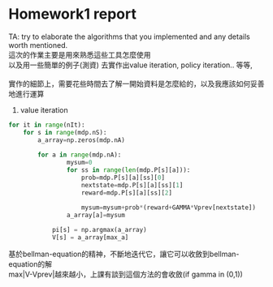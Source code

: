 # Homework1 report

TA: try to elaborate the algorithms that you implemented and any details worth mentioned. <br/>
這次的作業主要是用來熟悉這些工具怎麼使用 <br/>
以及用一些簡單的例子(測資) 去實作出value iteration, policy iteration.. 等等, <br/>
<br/>
實作的細節上，需要花些時間去了解一開始資料是怎麼給的，以及我應該如何妥善地進行運算 <br/>

1. value iteration

```python
for it in range(nIt):
	for s in range(mdp.nS):            
		a_array=np.zeros(mdp.nA)
            
        for a in range(mdp.nA): 
                mysum=0
                for ss in range(len(mdp.P[s][a])):
                    prob=mdp.P[s][a][ss][0]
                    nextstate=mdp.P[s][a][ss][1]
                    reward=mdp.P[s][a][ss][2]

                    mysum=mysum+prob*(reward+GAMMA*Vprev[nextstate])
                a_array[a]=mysum
            
            pi[s] = np.argmax(a_array)
            V[s] = a_array[max_a]
```

基於bellman-equation的精神，不斷地迭代它，讓它可以收斂到bellman-equation的解<br>
max|V-Vprev|越來越小，上課有談到這個方法的會收斂(if gamma in (0,1))
<br>
<br>
